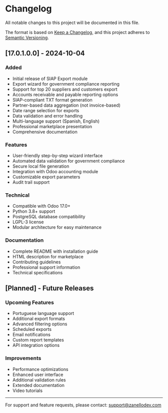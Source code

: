 # Changelog

All notable changes to this project will be documented in this file.

The format is based on [Keep a Changelog](https://keepachangelog.com/en/1.0.0/),
and this project adheres to [Semantic Versioning](https://semver.org/spec/v2.0.0.html).

## [17.0.1.0.0] - 2024-10-04

### Added
- Initial release of SIAP Export module
- Export wizard for government compliance reporting
- Support for top 20 suppliers and customers export
- Accounts receivable and payable reporting options
- SIAP-compliant TXT format generation
- Partner-based data aggregation (not invoice-based)
- Date range selection for exports
- Data validation and error handling
- Multi-language support (Spanish, English)
- Professional marketplace presentation
- Comprehensive documentation

### Features
- User-friendly step-by-step wizard interface
- Automated data validation for government compliance
- Secure local file generation
- Integration with Odoo accounting module
- Customizable export parameters
- Audit trail support

### Technical
- Compatible with Odoo 17.0+
- Python 3.8+ support
- PostgreSQL database compatibility
- LGPL-3 license
- Modular architecture for easy maintenance

### Documentation
- Complete README with installation guide
- HTML description for marketplace
- Contributing guidelines
- Professional support information
- Technical specifications

## [Planned] - Future Releases

### Upcoming Features
- Portuguese language support
- Additional export formats
- Advanced filtering options
- Scheduled exports
- Email notifications
- Custom report templates
- API integration options

### Improvements
- Performance optimizations
- Enhanced user interface
- Additional validation rules
- Extended documentation
- Video tutorials

---

For support and feature requests, please contact: support@zanellodev.com